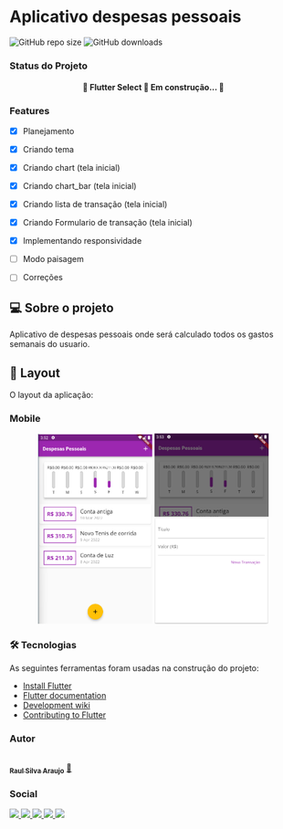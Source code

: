 # Aplicativo despesas pessoais

![GitHub repo size](https://img.shields.io/github/repo-size/RaulSAraujo/App-Despesas-Pessoais?style=social)
![GitHub downloads](https://img.shields.io/github/downloads/RaulSAraujo/App-Despesas-Pessoais/total?style=social)

### Status do Projeto

<h4 align="center"> 
	🚧  Flutter Select 🚀 Em construção...  🚧
</h4>

### Features

- [x] Planejamento
- [x] Criando tema
- [x] Criando chart (tela inicial)
- [x] Criando chart_bar (tela inicial)
- [x] Criando lista de transação (tela inicial)
- [x] Criando Formulario de transação (tela inicial)
- [x] Implementando responsividade
- [ ] Modo paisagem
- [ ] Correções


## 💻 Sobre o projeto

Aplicativo de despesas pessoais onde será calculado todos os gastos semanais do usuario.

## 🎨 Layout

O layout da aplicação:

### Mobile

<p align="center">
  <img alt="NextLevelWeek" title="#NextLevelWeek" src="img-projeto/Tela.png" width="200px">

  <img alt="NextLevelWeek" title="#NextLevelWeek" src="img-projeto/Tela2.png" width="200px">
</p>

### 🛠 Tecnologias

As seguintes ferramentas foram usadas na construção do projeto:

* [Install Flutter](https://flutter.dev/get-started/)
* [Flutter documentation](https://flutter.dev/docs)
* [Development wiki](https://github.com/flutter/flutter/wiki)
* [Contributing to Flutter](https://github.com/flutter/flutter/blob/master/CONTRIBUTING.md)

### Autor

<a href="https://blog.rocketseat.com.br/author/thiago/">
 <img style="border-radius: 50%;" src="https://avatars.githubusercontent.com/u/87153908?s=400&u=7e6c66cd825c0682168afadd2081836471a15a99&v=4" width="100px;" alt=""/>
 <br />
 <sub><b>Raul Silva Araujo</b></sub></a> <a href="https://github.com/RaulSAraujo" title="github">🚀</a>

<br/>

### Social

<a href = "mailto:raul.araujo.2000@hotmail.com">
  <img src="https://img.shields.io/badge/Microsoft_Outlook-0078D4?style=for-the-badge&logo=microsoft-outlook&logoColor=white" target="_blank">
</a>
<a href = "mailto:miniminis148@gmail.com">
  <img src="https://img.shields.io/badge/Gmail-D14836?style=for-the-badge&logo=gmail&logoColor=white" target="_blank">
</a>
<a href="www.linkedin.com/in/RaulSaraujo" target="_blank">
  <img src="https://img.shields.io/badge/-LinkedIn-%230077B5?style=for-the-badge&logo=linkedin&logoColor=white" target="_blank">
</a>
<a href="https://gitlab.com/Raul.sAraujo" target="_blank">
  <img src="https://img.shields.io/badge/GitLab-330F63?style=for-the-badge&logo=gitlab&logoColor=white" target="_blank">
</a>
<a href="https://bitbucket.org/raul_araujo/" target="_blank">
  <img src="https://img.shields.io/badge/Bitbucket-330F63?style=for-the-badge&logo=bitbucket&logoColor=white" target="_blank">
</a>
